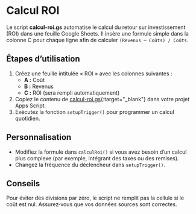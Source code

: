 # Calcul ROI

Le script **calcul-roi.gs** automatise le calcul du retour sur investissement (ROI) dans une feuille Google Sheets. Il insère une formule simple dans la colonne C pour chaque ligne afin de calculer `(Revenus – Coûts) / Coûts`.

## Étapes d’utilisation

1. Créez une feuille intitulée « ROI » avec les colonnes suivantes :
   - **A :** Coût
   - **B :** Revenus
   - **C :** ROI (sera rempli automatiquement)
2. Copiez le contenu de [calcul-roi.gs](https://github.com/BoostYourLife/google-sheets-automation-scripts/blob/main/scripts/calcul-roi.gs){:target="_blank"} dans votre projet Apps Script.
3. Exécutez la fonction `setupTrigger()` pour programmer un calcul quotidien.

## Personnalisation

- Modifiez la formule dans `calculRoi()` si vous avez besoin d’un calcul plus complexe (par exemple, intégrant des taxes ou des remises).
- Changez la fréquence du déclencheur dans `setupTrigger()`.

## Conseils

Pour éviter des divisions par zéro, le script ne remplit pas la cellule si le coût est nul. Assurez‑vous que vos données sources sont correctes.
